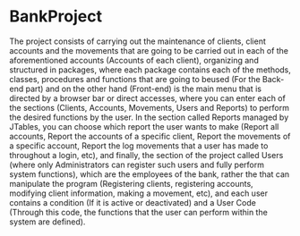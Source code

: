 # BankProject
The project consists of carrying out the maintenance of clients, client accounts and the movements that are going to be carried out in each of the aforementioned accounts (Accounts of each client), organizing and structured in packages, where each package contains each of the methods, classes, procedures and functions that are going to beused (For the Back-end part) and on the other hand (Front-end) is the main menu that is directed by a browser bar or direct accesses, where you can enter each of the sections (Clients, Accounts, Movements, Users and Reports) to perform the desired functions by the user. In the section called Reports managed by JTables, you can choose which report the user wants to make (Report all accounts, Report the accounts of a specific client, Report the movements of a specific account, Report the log movements that a user has made to throughout a login, etc), and finally, the section of the project called Users (where only Administrators can register such users and fully perform system functions), which are the employees of the bank, rather the that can manipulate the program (Registering clients, registering accounts, modifying client information, making a movement, etc), and each user contains a condition (If it is active or deactivated) and a User Code (Through this code, the functions that the user can perform within the system are defined).
